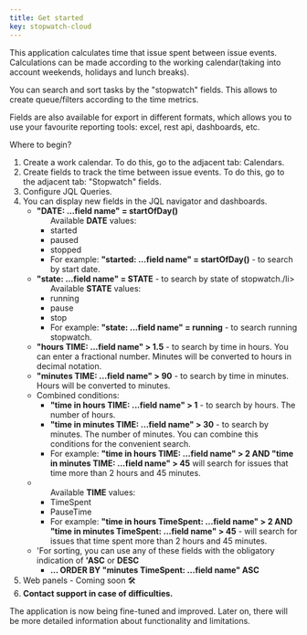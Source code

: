 ```yaml
---
title: Get started
key: stopwatch-cloud
---
```



<p>This application calculates time that issue spent between issue events. Calculations can be made according to the working calendar(taking into account weekends, holidays and lunch breaks).</p>
<p>You can search and sort tasks by the "stopwatch" fields. This allows to create queue/filters according to the time metrics.</p>
<p>Fields are also available for export in different formats, which allows you to use your favourite reporting tools: excel, rest api, dashboards, etc.</p>
<p>Where to begin?
    <ol>
       <li>Create a work calendar. To do this, go to the adjacent tab: Calendars.</li>
        <li>Create fields to track the time between issue events. To do this, go to the adjacent tab: "Stopwatch" fields.</li>
        <li>Configure JQL Queries.</li>
        <li>You can display new fields in the JQL navigator and dashboards.
            <ul>
                <li><b>"DATE: ...field name" = startOfDay()</b>
                    <ul>Available <b>DATE</b> values:
                        <li>started</li>
                        <li>paused</li>
                        <li>stopped</li>
                        <li>For example: <b>"started: ...field name" = startOfDay()</b>  - to search by start date.</li>
                    </ul>
                </li>
                <li><b>"state: ...field name" = STATE</b> - to search by state of stopwatch./li>
                    <ul>Available <b>STATE</b> values:
                        <li>running</li>
                        <li>pause</li>
                        <li>stop</li>
                        <li>For example: <b>"state: ...field name" = running</b>  - to search running stopwatch.</li>
                    </ul>
                </li>
                <li><b>"hours TIME: ...field name" > 1.5</b> - to search by time in hours. You can enter a fractional number. Minutes will be converted to hours in decimal notation.</li>
                <li><b>"minutes TIME: ...field name" > 90</b> - to search by time in minutes. Hours will be converted to minutes.</li>
                <li>Combined conditions:
                    <ul>
                        <li>
                            <b>"time in hours TIME: ...field name" > 1</b> - to search by hours. The number of hours.
                        </li>
                        <li>
                            <b>"time in minutes TIME: ...field name" > 30</b> - to search by minutes. The number of minutes. You can combine this conditions for the convenient search.
                        </li>
                        <li>
                            For example: <b>"time in hours TIME: ...field name" > 2 AND "time in minutes TIME: ...field name" > 45</b> will search for issues that time more than 2 hours and 45 minutes.
                        </li>
                    </ul>
                </li>
                <li>
                    <ul>Available <b>TIME</b> values:
                        <li>TimeSpent</li>
                        <li>PauseTime</li>
                        <li>For example: <b>"time in hours TimeSpent: ...field name" > 2 AND "time in minutes TimeSpent: ...field name" > 45</b>  - will search for issues that time spent more than 2 hours and 45 minutes.</li>
                    </ul>
                </li>
                <li>'For sorting, you can use any of these fields with the obligatory indication of <b>'ASC</b> or <b>DESC</b>
                    <ul>
                     <li><b>... ORDER BY "minutes TimeSpent: ...field name" ASC</b></li>
                    </ul>
                </li>
            </ul>
        </li>
        <li>Web panels - Coming soon 🛠</li>
        <li><b>Contact support in case of difficulties.</b></li>
    </ol>
</p>
<p>The application is now being fine-tuned and improved. Later on, there will be more detailed information about functionality and limitations.</p>

